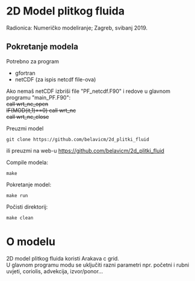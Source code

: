 # 2D Model plitkog fluida  
  
  Radionica: Numeričko modeliranje; Zagreb, svibanj 2019.

## Pokretanje modela  

Potrebno za program  

* gfortran
* netCDF (za ispis netcdf file-ova)

Ako nemaš netCDF izbriši file "PF_netcdf.F90" i redove u glavnom programu "main_PF.F90":  
~~call wrt_nc_open~~  
~~IF(MOD(it,1)==0) call wrt_nc~~  
~~call wrt_nc_close~~  

Preuzmi model
```
git clone https://github.com/belavicm/2d_plitki_fluid
```

ili  preuzmi na web-u https://github.com/belavicm/2d_plitki_fluid
  
  Compile modela:
  ```
make
  ```
  Pokretanje model:
  ```
make run
  ``` 
  
  Počisti direktorij:
  ```
make clean
  ``` 

 # O modelu  

2D model plitkog fluida koristi Arakava c grid.  
U glavnom programu modu se uključiti razni parametri npr. početni i rubni uvjeti, coriolis, advekcija, izvor/ponor...
